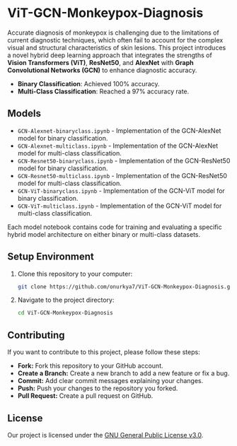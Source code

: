 # ViT-GCN-Monkeypox-Diagnosis

Accurate diagnosis of monkeypox is challenging due to the limitations of current diagnostic techniques, which often fail to account for the complex visual and structural characteristics of skin lesions. This project introduces a novel hybrid deep learning approach that integrates the strengths of **Vision Transformers (ViT)**, **ResNet50**, and **AlexNet** with **Graph Convolutional Networks (GCN)** to enhance diagnostic accuracy. 

- **Binary Classification**: Achieved 100% accuracy.
- **Multi-Class Classification**: Reached a 97% accuracy rate.

## Models
  - `GCN-Alexnet-binaryclass.ipynb` - Implementation of the GCN-AlexNet model for binary classification.
  - `GCN-Alexnet-multiclass.ipynb` - Implementation of the GCN-AlexNet model for multi-class classification.
  - `GCN-Resnet50-binaryclass.ipynb` - Implementation of the GCN-ResNet50 model for binary classification.
  - `GCN-Resnet50-multiclass.ipynb` - Implementation of the GCN-ResNet50 model for multi-class classification.
  - `GCN-ViT-binaryclass.ipynb` - Implementation of the GCN-ViT model for binary classification.
  - `GCN-ViT-multiclass.ipynb` - Implementation of the GCN-ViT model for multi-class classification.

Each model notebook contains code for training and evaluating a specific hybrid model architecture on either binary or multi-class datasets.

## Setup Environment

1. Clone this repository to your computer:

    ```bash
    git clone https://github.com/onurkya7/ViT-GCN-Monkeypox-Diagnosis.git
    ```

2. Navigate to the project directory:

    ```bash
    cd ViT-GCN-Monkeypox-Diagnosis
    ```

## Contributing

If you want to contribute to this project, please follow these steps:

- **Fork:** Fork this repository to your GitHub account.
- **Create a Branch:** Create a new branch to add a new feature or fix a bug.
- **Commit:** Add clear commit messages explaining your changes.
- **Push:** Push your changes to the repository you forked.
- **Pull Request:** Create a pull request on GitHub.

## License

Our project is licensed under the [GNU General Public License v3.0](LICENSE).

